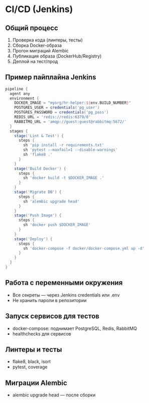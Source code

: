# CI/CD (Jenkins)

## Общий процесс

1. Проверка кода (линтеры, тесты)
2. Сборка Docker-образа
3. Прогон миграций Alembic
4. Публикация образа (DockerHub/Registry)
5. Деплой на тест/прод

## Пример пайплайна Jenkins

```groovy
pipeline {
  agent any
  environment {
    DOCKER_IMAGE = "myorg/hr-helper:${env.BUILD_NUMBER}"
    POSTGRES_USER = credentials('pg_user')
    POSTGRES_PASSWORD = credentials('pg_pass')
    REDIS_URL = 'redis://redis:6379/0'
    RABBITMQ_URL = 'amqp://guest:guest@rabbitmq:5672/'
  }
  stages {
    stage('Lint & Test') {
      steps {
        sh 'pip install -r requirements.txt'
        sh 'pytest --maxfail=1 --disable-warnings'
        sh 'flake8 .'
      }
    }
    stage('Build Docker') {
      steps {
        sh 'docker build -t $DOCKER_IMAGE .'
      }
    }
    stage('Migrate DB') {
      steps {
        sh 'alembic upgrade head'
      }
    }
    stage('Push Image') {
      steps {
        sh 'docker push $DOCKER_IMAGE'
      }
    }
    stage('Deploy') {
      steps {
        sh 'docker-compose -f docker/docker-compose.yml up -d'
      }
    }
  }
}
```

## Работа с переменными окружения

- Все секреты — через Jenkins credentials или .env
- Не хранить пароли в репозитории

## Запуск сервисов для тестов

- docker-compose: поднимает PostgreSQL, Redis, RabbitMQ
- healthchecks для сервисов

## Линтеры и тесты

- flake8, black, isort
- pytest, coverage

## Миграции Alembic

- alembic upgrade head — после сборки 